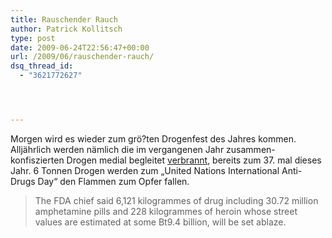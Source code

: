 ```yaml
---
title: Rauschender Rauch
author: Patrick Kollitsch
type: post
date: 2009-06-24T22:56:47+00:00
url: /2009/06/rauschender-rauch/
dsq_thread_id:
  - "3621772627"




---
```

Morgen wird es wieder zum grö?ten Drogenfest des Jahres kommen. Alljährlich werden nämlich die im vergangenen Jahr zusammen-konfiszierten Drogen medial begleitet [verbrannt][1], bereits zum 37. mal dieses Jahr. 6 Tonnen Drogen werden zum &#8222;United Nations International Anti-Drugs Day&#8220; den Flammen zum Opfer fallen. 

> The <span class="caps">FDA</span> chief said 6,121 kilogrammes of drug including 30.72 million amphetamine pills and 228 kilogrammes of heroin whose street values are estimated at some Bt9.4 billion, will be set ablaze.

 [1]: http://enews.mcot.net/view.php?id=10485